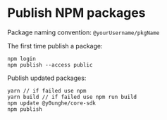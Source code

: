 # Publish NPM packages

Package naming convention: `@yourUsername/pkgName`

The first time publish a package:
```
npm login
npm publish --access public
```

Publish updated packages:

```
yarn // if failed use npm
yarn build // if failed use npm run build
npm update @y0unghe/core-sdk
npm publish
```